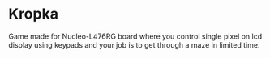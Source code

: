 # Kropka

Game made for Nucleo-L476RG board where you control single pixel on lcd display using keypads and your job is to get through a maze in limited time.